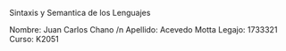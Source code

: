 Sintaxis y Semantica de los Lenguajes

Nombre: Juan Carlos Chano /n
Apellido: Acevedo Motta
Legajo: 1733321
Curso: K2051
